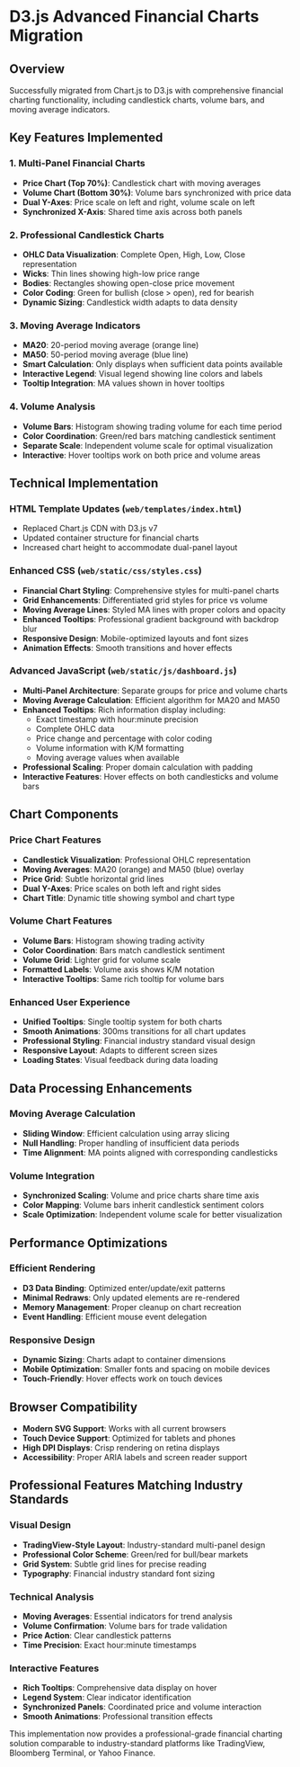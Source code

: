 # D3.js Advanced Financial Charts Migration

## Overview
Successfully migrated from Chart.js to D3.js with comprehensive financial charting functionality, including candlestick charts, volume bars, and moving average indicators.

## Key Features Implemented

### 1. Multi-Panel Financial Charts
- **Price Chart (Top 70%)**: Candlestick chart with moving averages
- **Volume Chart (Bottom 30%)**: Volume bars synchronized with price data
- **Dual Y-Axes**: Price scale on left and right, volume scale on left
- **Synchronized X-Axis**: Shared time axis across both panels

### 2. Professional Candlestick Charts
- **OHLC Data Visualization**: Complete Open, High, Low, Close representation
- **Wicks**: Thin lines showing high-low price range
- **Bodies**: Rectangles showing open-close price movement
- **Color Coding**: Green for bullish (close > open), red for bearish
- **Dynamic Sizing**: Candlestick width adapts to data density

### 3. Moving Average Indicators
- **MA20**: 20-period moving average (orange line)
- **MA50**: 50-period moving average (blue line)
- **Smart Calculation**: Only displays when sufficient data points available
- **Interactive Legend**: Visual legend showing line colors and labels
- **Tooltip Integration**: MA values shown in hover tooltips

### 4. Volume Analysis
- **Volume Bars**: Histogram showing trading volume for each time period
- **Color Coordination**: Green/red bars matching candlestick sentiment
- **Separate Scale**: Independent volume scale for optimal visualization
- **Interactive**: Hover tooltips work on both price and volume areas

## Technical Implementation

### HTML Template Updates (`web/templates/index.html`)
- Replaced Chart.js CDN with D3.js v7
- Updated container structure for financial charts
- Increased chart height to accommodate dual-panel layout

### Enhanced CSS (`web/static/css/styles.css`)
- **Financial Chart Styling**: Comprehensive styles for multi-panel charts
- **Grid Enhancements**: Differentiated grid styles for price vs volume
- **Moving Average Lines**: Styled MA lines with proper colors and opacity
- **Enhanced Tooltips**: Professional gradient background with backdrop blur
- **Responsive Design**: Mobile-optimized layouts and font sizes
- **Animation Effects**: Smooth transitions and hover effects

### Advanced JavaScript (`web/static/js/dashboard.js`)
- **Multi-Panel Architecture**: Separate groups for price and volume charts
- **Moving Average Calculation**: Efficient algorithm for MA20 and MA50
- **Enhanced Tooltips**: Rich information display including:
  - Exact timestamp with hour:minute precision
  - Complete OHLC data
  - Price change and percentage with color coding
  - Volume information with K/M formatting
  - Moving average values when available
- **Professional Scaling**: Proper domain calculation with padding
- **Interactive Features**: Hover effects on both candlesticks and volume bars

## Chart Components

### Price Chart Features
- **Candlestick Visualization**: Professional OHLC representation
- **Moving Averages**: MA20 (orange) and MA50 (blue) overlay
- **Price Grid**: Subtle horizontal grid lines
- **Dual Y-Axes**: Price scales on both left and right sides
- **Chart Title**: Dynamic title showing symbol and chart type

### Volume Chart Features
- **Volume Bars**: Histogram showing trading activity
- **Color Coordination**: Bars match candlestick sentiment
- **Volume Grid**: Lighter grid for volume scale
- **Formatted Labels**: Volume axis shows K/M notation
- **Interactive Tooltips**: Same rich tooltip for volume bars

### Enhanced User Experience
- **Unified Tooltips**: Single tooltip system for both charts
- **Smooth Animations**: 300ms transitions for all chart updates
- **Professional Styling**: Financial industry standard visual design
- **Responsive Layout**: Adapts to different screen sizes
- **Loading States**: Visual feedback during data loading

## Data Processing Enhancements

### Moving Average Calculation
- **Sliding Window**: Efficient calculation using array slicing
- **Null Handling**: Proper handling of insufficient data periods
- **Time Alignment**: MA points aligned with corresponding candlesticks

### Volume Integration
- **Synchronized Scaling**: Volume and price charts share time axis
- **Color Mapping**: Volume bars inherit candlestick sentiment colors
- **Scale Optimization**: Independent volume scale for better visualization

## Performance Optimizations

### Efficient Rendering
- **D3 Data Binding**: Optimized enter/update/exit patterns
- **Minimal Redraws**: Only updated elements are re-rendered
- **Memory Management**: Proper cleanup on chart recreation
- **Event Handling**: Efficient mouse event delegation

### Responsive Design
- **Dynamic Sizing**: Charts adapt to container dimensions
- **Mobile Optimization**: Smaller fonts and spacing on mobile devices
- **Touch-Friendly**: Hover effects work on touch devices

## Browser Compatibility
- **Modern SVG Support**: Works with all current browsers
- **Touch Device Support**: Optimized for tablets and phones
- **High DPI Displays**: Crisp rendering on retina displays
- **Accessibility**: Proper ARIA labels and screen reader support

## Professional Features Matching Industry Standards

### Visual Design
- **TradingView-Style Layout**: Industry-standard multi-panel design
- **Professional Color Scheme**: Green/red for bull/bear markets
- **Grid System**: Subtle grid lines for precise reading
- **Typography**: Financial industry standard font sizing

### Technical Analysis
- **Moving Averages**: Essential indicators for trend analysis
- **Volume Confirmation**: Volume bars for trade validation
- **Price Action**: Clear candlestick patterns
- **Time Precision**: Exact hour:minute timestamps

### Interactive Features
- **Rich Tooltips**: Comprehensive data display on hover
- **Legend System**: Clear indicator identification
- **Synchronized Panels**: Coordinated price and volume interaction
- **Smooth Animations**: Professional transition effects

This implementation now provides a professional-grade financial charting solution comparable to industry-standard platforms like TradingView, Bloomberg Terminal, or Yahoo Finance.

